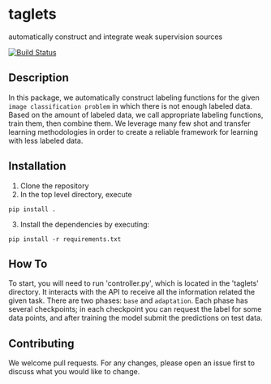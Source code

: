 # taglets
automatically construct and integrate weak supervision sources

[![Build Status](https://travis-ci.com/BatsResearch/taglets.svg?token=sinAgJjnTsxQ2oN3R9vi&branch=master)](https://travis-ci.com/BatsResearch/taglets)

## Description
In this package, we automatically construct labeling functions for the given ```image classification problem``` in which there is not enough labeled data. Based on the amount of labeled data, we call appropriate labeling functions, train them, then combine them. We leverage many few shot and transfer learning methodologies in order to create a reliable framework for learning with less labeled data.

## Installation

1. Clone the repository
2. In the top level directory, execute
```
pip install .
```
3. Install the dependencies by executing:
```
pip install -r requirements.txt
```

## How To
To start, you will need to run 'controller.py', which is located in the 'taglets' directory. It interacts with the API to receive all the information related the given task. There are two phases: `base` and `adaptation`. Each phase has several checkpoints; in each checkpoint you can request the label for some data points, and after training the model submit the predictions on test data.  

## Contributing
We welcome pull requests. For any changes, please open an issue first to discuss what you would like to change.
